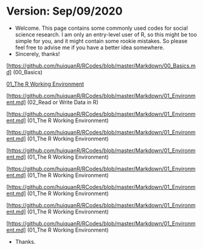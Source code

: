 # Version: Sep/09/2020

- Welcome. This page contains some commonly used codes for social science research. I am only an entry-level user of R, so this might be too simple for you, and it might contain some rookie mistakes. So please feel free to advise me if you have a better idea somewhere. 
- Sincerely, thanks!

[https://github.com/huiquanR/RCodes/blob/master/Markdown/00_Basics.md] (00_Basics)

[01_The R Working Environment](/Markdown/01_Environment.md)

[https://github.com/huiquanR/RCodes/blob/master/Markdown/01_Environment.md] (02_Read or Write Data in R)

[https://github.com/huiquanR/RCodes/blob/master/Markdown/01_Environment.md] (01_The R Working Environment)

[https://github.com/huiquanR/RCodes/blob/master/Markdown/01_Environment.md] (01_The R Working Environment)

[https://github.com/huiquanR/RCodes/blob/master/Markdown/01_Environment.md] (01_The R Working Environment)

[https://github.com/huiquanR/RCodes/blob/master/Markdown/01_Environment.md] (01_The R Working Environment)

[https://github.com/huiquanR/RCodes/blob/master/Markdown/01_Environment.md] (01_The R Working Environment)

[https://github.com/huiquanR/RCodes/blob/master/Markdown/01_Environment.md] (01_The R Working Environment)

[https://github.com/huiquanR/RCodes/blob/master/Markdown/01_Environment.md] (01_The R Working Environment)


- Thanks.
